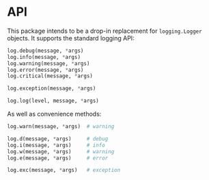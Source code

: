 # API

This package intends to be a drop-in replacement for `logging.Logger` objects. It supports the standard logging API:

```python
log.debug(message, *args)
log.info(message, *args)
log.warning(message, *args)
log.error(message, *args)
log.critical(message, *args)

log.exception(message, *args)

log.log(level, message, *args)
```

As well as convenience methods:

```python
log.warn(message, *args)  # warning

log.d(message, *args)     # debug
log.i(message, *args)     # info
log.w(message, *args)     # warning
log.e(message, *args)     # error

log.exc(message, *args)   # exception
```
